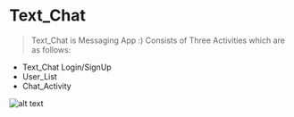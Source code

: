 # Text_Chat
> Text_Chat is Messaging App :)
Consists of Three Activities which are as follows:

* Text_Chat Login/SignUp
* User_List
* Chat_Activity

![alt text](http://url/to/img.png)
